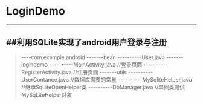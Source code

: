 # LoginDemo
---
##利用SQLite实现了android用户登录与注册
---

> ----com.example.android
-------bean
----------User.java
-------logindemo
----------MainActivity.java  //登录页面
----------RegisterActivity.java //注册页面
-------utils
----------UserContance.java  //数据库需要的常量
----------MySqliteHelper.java  //继承SqLiteOpenHelper类
----------DbManager.java  //单例类提供MySqLiteHelper对象

